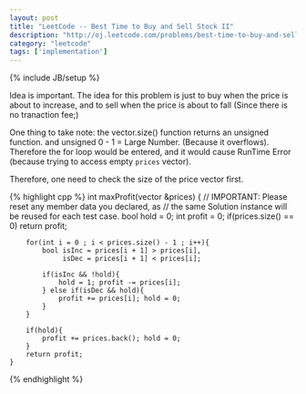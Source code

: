```yaml
---
layout: post
title: "LeetCode -- Best Time to Buy and Sell Stock II"
description: "http://oj.leetcode.com/problems/best-time-to-buy-and-sell-stock-ii/"
category: "leetcode"
tags: ['implementation']
---
```

{% include JB/setup %}

Idea is important. The idea for this problem is just to buy when the price is about to increase, and to sell when the price is about to fall (Since there is no tranaction fee;)

One thing to take note: the vector.size() function returns an unsigned function. and unsigned 0 - 1 = Large Number. (Because it overflows). Therefore the for loop would be entered, and it would cause RunTime Error (because trying to access empty `prices` vector).

Therefore, one need to check the size of the price vector first.

{% highlight cpp %}
    int maxProfit(vector<int> &prices) {
        // IMPORTANT: Please reset any member data you declared, as
        // the same Solution instance will be reused for each test case.
        bool hold = 0; int profit = 0;
        if(prices.size() == 0) return profit;
        
        for(int i = 0 ; i < prices.size() - 1 ; i++){
            bool isInc = prices[i + 1] > prices[i],
                 isDec = prices[i + 1] < prices[i];
            
            if(isInc && !hold){
                hold = 1; profit -= prices[i];
            } else if(isDec && hold){
                profit += prices[i]; hold = 0;
            }
        }
        
        if(hold){
            profit += prices.back(); hold = 0;
        }
        return profit;
    }

{% endhighlight %}
